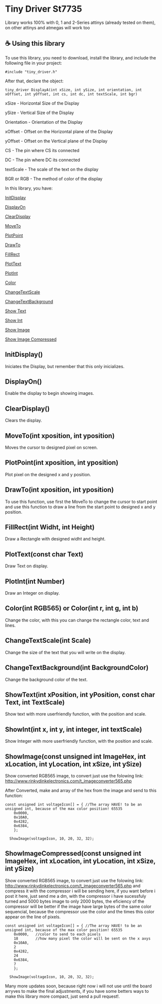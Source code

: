 # Tiny Driver St7735

Library works 100% with 0, 1 and 2-Series attinys (already tested on them), on other attinys and atmegas will work too

## ☕ Using this library


To use this library, you need to download, install the library, and include the following file in your project:

```
#include "tiny_driver.h"
```

After that, declare the object:

```
tiny_driver DisplayA(int xSize, int ySize, int orientation, int xOffset, int yOffset, int cs, int dc, int textScale, int bgr)
```

xSize - Horizontal Size of the Display

ySize - Vertical Size of the Display

Orientation - Orientation of the Display

xOffset - Offset on the Horizontal plane of the Display

yOffset - Offset on the Vertical plane of the Display

CS - The pin where CS its connected

DC - The pin where DC its connected

textScale - The scale of the text on the display

BGR or RGB - The method of color of the display


In this library, you have:

[InitDisplay](https://github.com/shiroichiheisen/Tiny-Driver-ST7735#InitDisplay)

[DisplayOn](https://github.com/shiroichiheisen/Tiny-Driver-ST7735#DisplayOn)

[ClearDisplay ](https://github.com/shiroichiheisen/Tiny-Driver-ST7735#ClearDisplay)

[MoveTo](https://github.com/shiroichiheisen/Tiny-Driver-ST7735#MoveToint-xposition-int-yposition)

[PlotPoint](https://github.com/shiroichiheisen/Tiny-Driver-ST7735#PlotPointint-xposition-int-yposition)

[DrawTo](https://github.com/shiroichiheisen/Tiny-Driver-ST7735#DrawToint-xposition-int-yposition)

[FillRect](https://github.com/shiroichiheisen/Tiny-Driver-ST7735#FillRectint-Widht-int-Height)

[PlotText](https://github.com/shiroichiheisen/Tiny-Driver-ST7735#PlotTextconst-char-Text)

[PlotInt](https://github.com/shiroichiheisen/Tiny-Driver-ST7735#PlotIntint-Number)

[Color](https://github.com/shiroichiheisen/Tiny-Driver-ST7735#Colorint-RGB565-or-Colorint-r-int-g-int-b)

[ChangeTextScale](https://github.com/shiroichiheisen/Tiny-Driver-ST7735#ChangeTextScaleint-Scale)

[ChangeTextBackground](https://github.com/shiroichiheisen/Tiny-Driver-ST7735#ChangeTextBackgroundint-BackgroundColor)

[Show Text](https://github.com/shiroichiheisen/Tiny-Driver-ST7735#ShowTextint-xPosition-int-yPosition-const-char-Text-int-TextScale)

[Show Int](https://github.com/shiroichiheisen/Tiny-Driver-ST7735#ShowIntint-x-int-y-int-integer-int-textScale)

[Show Image](https://github.com/shiroichiheisen/Tiny-Driver-ST7735#ShowImageconst-unsigned-int-ImageHex-int-xLocation-int-yLocation-int-xSize-int-ySize)

[Show Image Compressed](https://github.com/shiroichiheisen/Tiny-Driver-ST7735#ShowImageCompressedconst-unsigned-int-ImageHex-int-xLocation-int-yLocation-int-xSize-int-ySize)

## InitDisplay()

Iniciates the Display, but remember that this only inicializes.

## DisplayOn()

Enable the display to begin showing images.

## ClearDisplay() 

Clears the display.

## MoveTo(int xposition, int yposition)

Moves the cursor to designed pixel on screen.

## PlotPoint(int xposition, int yposition)

Plot pixel on the designed x and y position.

## DrawTo(int xposition, int yposition)

To use this function, use first the MoveTo to change the cursor to start point and use this function to draw a line from the start point to designed x and y position.

## FillRect(int Widht, int Height)

Draw a Rectangle with designed widht and height.

## PlotText(const char Text)

Draw Text on display.

## PlotInt(int Number)

Draw an Integer on display.

## Color(int RGB565) or Color(int r, int g, int b)

Change the color, with this you can change the rectangle color, text and lines.

## ChangeTextScale(int Scale)

Change the size of the text that you will write on the display.

## ChangeTextBackground(int BackgroundColor)

Change the background color of the text.

## ShowText(int xPosition, int yPosition, const char Text, int TextScale)

Show text with more userfriendly function, with the position and scale.

## ShowInt(int x, int y, int integer, int textScale)

Show Integer with more userfriendly function, with the position and scale.

## ShowImage(const unsigned int ImageHex, int xLocation, int yLocation, int xSize, int ySize)

Show converted RGB565 image, to convert just use the folowing link: http://www.rinkydinkelectronics.com/t_imageconverter565.php

After Converted, make and array of the hex from the image and send to this function:

```
const unsigned int voltageIcon[] = { //The array HAVE! to be an unsigned int, because of the max color position! 65535
    0x0000,
    0x10A0,
    0x4282,
    0x6384,
    };

  ShowImage(voltageIcon, 10, 20, 32, 32);  
```

## ShowImageCompressed(const unsigned int ImageHex, int xLocation, int yLocation, int xSize, int ySize)

Show converted RGB565 image, to convert just use the folowing link: http://www.rinkydinkelectronics.com/t_imageconverter565.php  and compress it with the compressor i will be sending here, if you want before i post it here, just send me a dm, with the compressor i have sucessfuly turned and 5000 bytes image to only 2000 bytes, the eficiency of the compressor will be better if the image have large bytes of the same color sequencial, because the compressor use the color and the times this color appear on the line of pixels.


```
const unsigned int voltageIcon[] = { //The array HAVE! to be an unsigned int, because of the max color position! 65535
    0x0000,   //color to send to each pixels
    18        //how many pixel the color will be sent on the x axys
    0x10A0,
    2
    0x4282,
    24
    0x6384,
    7
    };

  ShowImage(voltageIcon, 10, 20, 32, 32);  
```

Many more updates soon, because right now i will not use until the board arryves to make the final adjustments, if you have some betters ways to make this library more compact, just send a pull request!.